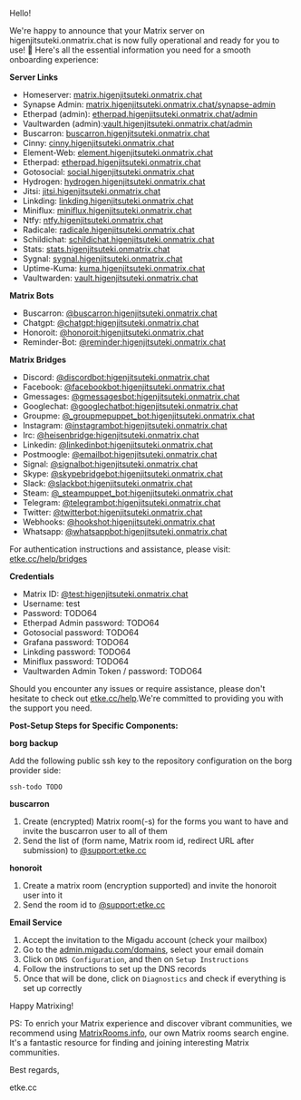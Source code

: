 Hello!

We're happy to announce that your Matrix server on higenjitsuteki.onmatrix.chat is now fully operational and ready for you to use! 🎉
Here's all the essential information you need for a smooth onboarding experience:

**Server Links**

* Homeserver: [matrix.higenjitsuteki.onmatrix.chat](https://matrix.higenjitsuteki.onmatrix.chat)
* Synapse Admin: [matrix.higenjitsuteki.onmatrix.chat/synapse-admin](https://matrix.higenjitsuteki.onmatrix.chat/synapse-admin)
* Etherpad (admin): [etherpad.higenjitsuteki.onmatrix.chat/admin](https://etherpad.higenjitsuteki.onmatrix.chat/admin)
* Vaultwarden (admin):[vault.higenjitsuteki.onmatrix.chat/admin](https://vault.higenjitsuteki.onmatrix.chat/admin)
* Buscarron: [buscarron.higenjitsuteki.onmatrix.chat](https://buscarron.higenjitsuteki.onmatrix.chat)
* Cinny: [cinny.higenjitsuteki.onmatrix.chat](https://cinny.higenjitsuteki.onmatrix.chat)
* Element-Web: [element.higenjitsuteki.onmatrix.chat](https://element.higenjitsuteki.onmatrix.chat)
* Etherpad: [etherpad.higenjitsuteki.onmatrix.chat](https://etherpad.higenjitsuteki.onmatrix.chat)
* Gotosocial: [social.higenjitsuteki.onmatrix.chat](https://social.higenjitsuteki.onmatrix.chat)
* Hydrogen: [hydrogen.higenjitsuteki.onmatrix.chat](https://hydrogen.higenjitsuteki.onmatrix.chat)
* Jitsi: [jitsi.higenjitsuteki.onmatrix.chat](https://jitsi.higenjitsuteki.onmatrix.chat)
* Linkding: [linkding.higenjitsuteki.onmatrix.chat](https://linkding.higenjitsuteki.onmatrix.chat)
* Miniflux: [miniflux.higenjitsuteki.onmatrix.chat](https://miniflux.higenjitsuteki.onmatrix.chat)
* Ntfy: [ntfy.higenjitsuteki.onmatrix.chat](https://ntfy.higenjitsuteki.onmatrix.chat)
* Radicale: [radicale.higenjitsuteki.onmatrix.chat](https://radicale.higenjitsuteki.onmatrix.chat)
* Schildichat: [schildichat.higenjitsuteki.onmatrix.chat](https://schildichat.higenjitsuteki.onmatrix.chat)
* Stats: [stats.higenjitsuteki.onmatrix.chat](https://stats.higenjitsuteki.onmatrix.chat)
* Sygnal: [sygnal.higenjitsuteki.onmatrix.chat](https://sygnal.higenjitsuteki.onmatrix.chat)
* Uptime-Kuma: [kuma.higenjitsuteki.onmatrix.chat](https://kuma.higenjitsuteki.onmatrix.chat)
* Vaultwarden: [vault.higenjitsuteki.onmatrix.chat](https://vault.higenjitsuteki.onmatrix.chat)


**Matrix Bots**

* Buscarron: [@buscarron:higenjitsuteki.onmatrix.chat](https://matrix.to/#/@buscarron:higenjitsuteki.onmatrix.chat)
* Chatgpt: [@chatgpt:higenjitsuteki.onmatrix.chat](https://matrix.to/#/@chatgpt:higenjitsuteki.onmatrix.chat)
* Honoroit: [@honoroit:higenjitsuteki.onmatrix.chat](https://matrix.to/#/@honoroit:higenjitsuteki.onmatrix.chat)
* Reminder-Bot: [@reminder:higenjitsuteki.onmatrix.chat](https://matrix.to/#/@reminder:higenjitsuteki.onmatrix.chat)


**Matrix Bridges**

* Discord: [@discordbot:higenjitsuteki.onmatrix.chat](https://matrix.to/#/@discordbot:higenjitsuteki.onmatrix.chat)
* Facebook: [@facebookbot:higenjitsuteki.onmatrix.chat](https://matrix.to/#/@facebookbot:higenjitsuteki.onmatrix.chat)
* Gmessages: [@gmessagesbot:higenjitsuteki.onmatrix.chat](https://matrix.to/#/@gmessagesbot:higenjitsuteki.onmatrix.chat)
* Googlechat: [@googlechatbot:higenjitsuteki.onmatrix.chat](https://matrix.to/#/@googlechatbot:higenjitsuteki.onmatrix.chat)
* Groupme: [@_groupmepuppet_bot:higenjitsuteki.onmatrix.chat](https://matrix.to/#/@_groupmepuppet_bot:higenjitsuteki.onmatrix.chat)
* Instagram: [@instagrambot:higenjitsuteki.onmatrix.chat](https://matrix.to/#/@instagrambot:higenjitsuteki.onmatrix.chat)
* Irc: [@heisenbridge:higenjitsuteki.onmatrix.chat](https://matrix.to/#/@heisenbridge:higenjitsuteki.onmatrix.chat)
* Linkedin: [@linkedinbot:higenjitsuteki.onmatrix.chat](https://matrix.to/#/@linkedinbot:higenjitsuteki.onmatrix.chat)
* Postmoogle: [@emailbot:higenjitsuteki.onmatrix.chat](https://matrix.to/#/@emailbot:higenjitsuteki.onmatrix.chat)
* Signal: [@signalbot:higenjitsuteki.onmatrix.chat](https://matrix.to/#/@signalbot:higenjitsuteki.onmatrix.chat)
* Skype: [@skypebridgebot:higenjitsuteki.onmatrix.chat](https://matrix.to/#/@skypebridgebot:higenjitsuteki.onmatrix.chat)
* Slack: [@slackbot:higenjitsuteki.onmatrix.chat](https://matrix.to/#/@slackbot:higenjitsuteki.onmatrix.chat)
* Steam: [@_steampuppet_bot:higenjitsuteki.onmatrix.chat](https://matrix.to/#/@_steampuppet_bot:higenjitsuteki.onmatrix.chat)
* Telegram: [@telegrambot:higenjitsuteki.onmatrix.chat](https://matrix.to/#/@telegrambot:higenjitsuteki.onmatrix.chat)
* Twitter: [@twitterbot:higenjitsuteki.onmatrix.chat](https://matrix.to/#/@twitterbot:higenjitsuteki.onmatrix.chat)
* Webhooks: [@hookshot:higenjitsuteki.onmatrix.chat](https://matrix.to/#/@hookshot:higenjitsuteki.onmatrix.chat)
* Whatsapp: [@whatsappbot:higenjitsuteki.onmatrix.chat](https://matrix.to/#/@whatsappbot:higenjitsuteki.onmatrix.chat)

For authentication instructions and assistance, please visit: [etke.cc/help/bridges](https://etke.cc/help/bridges)

**Credentials**

* Matrix ID: [@test:higenjitsuteki.onmatrix.chat](https://matrix.to/#/@test:higenjitsuteki.onmatrix.chat)
* Username: test
* Password: TODO64
* Etherpad Admin password: TODO64
* Gotosocial password: TODO64
* Grafana password: TODO64
* Linkding password: TODO64
* Miniflux password: TODO64
* Vaultwarden Admin Token / password: TODO64

Should you encounter any issues or require assistance, please don't hesitate to check out [etke.cc/help](https://etke.cc/help).We're committed to providing you with the support you need.

**Post-Setup Steps for Specific Components:**

**borg backup**

Add the following public ssh key to the repository configuration on the borg provider side:

```
ssh-todo TODO
```

**buscarron**

1. Create (encrypted) Matrix room(-s) for the forms you want to have and invite the buscarron user to all of them
2. Send the list of (form name, Matrix room id, redirect URL after submission) to [@support:etke.cc](https://matrix.to/#/@support:etke.cc)

**honoroit**

1. Create a matrix room (encryption supported) and invite the honoroit user into it
2. Send the room id to [@support:etke.cc](https://matrix.to/#/@support:etke.cc)

**Email Service**

1. Accept the invitation to the Migadu account (check your mailbox)
2. Go to the [admin.migadu.com/domains](https://admin.migadu.com/domains), select your email domain
3. Click on `DNS Configuration`, and then on `Setup Instructions`
4. Follow the instructions to set up the DNS records
5. Once that will be done, click on `Diagnostics` and check if everything is set up correctly

Happy Matrixing!

PS: To enrich your Matrix experience and discover vibrant communities, we recommend using [MatrixRooms.info](https://MatrixRooms.info), our own Matrix rooms search engine. It's a fantastic resource for finding and joining interesting Matrix communities.

Best regards,

etke.cc